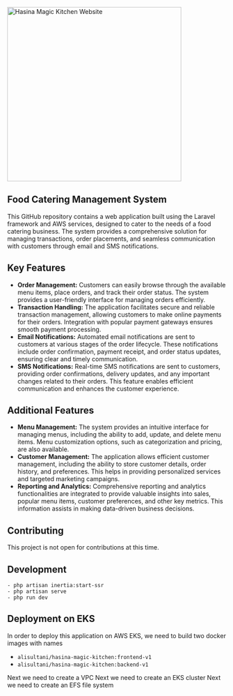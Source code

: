 <p align="left">
    <a href="https://hasina.store" target="_blank">
        <img src="https://res.cloudinary.com/dd1okznpy/image/upload/q_30/v1689726346/thumbnails/Screenshot_2023-07-18_at_6.03.36_PM_h79ewi.png" width="400" alt="Hasina Magic Kitchen Website">
    </a>
</p>

## Food Catering Management System

This GitHub repository contains a web application built using the Laravel framework and AWS services, designed to cater to the needs of a food catering business. The system provides a comprehensive solution for managing transactions, order placements, and seamless communication with customers through email and SMS notifications.

## Key Features

-   **Order Management:** Customers can easily browse through the available menu items, place orders, and track their order status. The system provides a user-friendly interface for managing orders efficiently.
-   **Transaction Handling:** The application facilitates secure and reliable transaction management, allowing customers to make online payments for their orders. Integration with popular payment gateways ensures smooth payment processing.
-   **Email Notifications:** Automated email notifications are sent to customers at various stages of the order lifecycle. These notifications include order confirmation, payment receipt, and order status updates, ensuring clear and timely communication.
-   **SMS Notifications:** Real-time SMS notifications are sent to customers, providing order confirmations, delivery updates, and any important changes related to their orders. This feature enables efficient communication and enhances the customer experience.

## Additional Features

-   **Menu Management:** The system provides an intuitive interface for managing menus, including the ability to add, update, and delete menu items. Menu customization options, such as categorization and pricing, are also available.
-   **Customer Management:** The application allows efficient customer management, including the ability to store customer details, order history, and preferences. This helps in providing personalized services and targeted marketing campaigns.
-   **Reporting and Analytics:** Comprehensive reporting and analytics functionalities are integrated to provide valuable insights into sales, popular menu items, customer preferences, and other key metrics. This information assists in making data-driven business decisions.

## Contributing

This project is not open for contributions at this time.

## Development

    - php artisan inertia:start-ssr
    - php artisan serve
    - php run dev

## Deployment on EKS
In order to deploy this application on AWS EKS, we need to build two docker images with names 
- `alisultani/hasina-magic-kitchen:frontend-v1`
- `alisultani/hasina-magic-kitchen:backend-v1`

Next we need to create a VPC
Next we need to create an EKS cluster
Next we need to create an EFS file system

